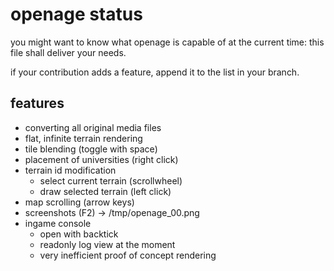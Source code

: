openage status
==============

you might want to know what openage is capable of at the current time:
this file shall deliver your needs.

if your contribution adds a feature, append it to the list in your branch.


features
--------

* converting all original media files
* flat, infinite terrain rendering
* tile blending (toggle with space)
* placement of universities (right click)
* terrain id modification
  * select current terrain (scrollwheel)
  * draw selected terrain (left click)
* map scrolling (arrow keys)
* screenshots (F2) -> /tmp/openage_00.png
* ingame console
  * open with backtick
  * readonly log view at the moment
  * very inefficient proof of concept rendering
